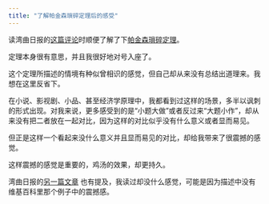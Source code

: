 ```yaml
---
title: "了解帕金森瑣碎定理后的感受"
---
```


读湾曲日报的[这篇评论](https://wanqu.co/a/5560/2017-08-26-5-laws-every-developer-should-know.html)时顺便了解了下[帕金森瑣碎定理](https://zh.wikipedia.org/wiki/%E5%B8%95%E9%87%91%E6%A3%AE%E7%91%A3%E7%A2%8E%E5%AE%9A%E7%90%86)。

定理本身很有意思，并且我很好地对号入座了。

这个定理所描述的情境有种似曾相识的感觉，但自己却从来没有总结出道理来。我想在这里反省下。

在小说、影视剧、小品、甚至经济学原理中，我都看到过这样的场景，多半以讽刺的形式出现。对我来说，更多感受到的是“小题大做”或者反过来“大题小作”，却从来没有把二者放在一起对比，因为这样的对比似乎没有什么意义或者显而易见。

但正是这样一个看起来没什么意义并且显而易见的对比，却给我带来了很震撼的感觉。

这样震撼的感觉是重要的，鸡汤的效果，却更持久。

湾曲日报的[另一篇文章](https://wanqu.co/a/2887/2016-03-06-bikeshed.html) 也有提及，我读过却没什么感觉，可能是因为描述中没有维基百科里那个例子中的震撼感。
